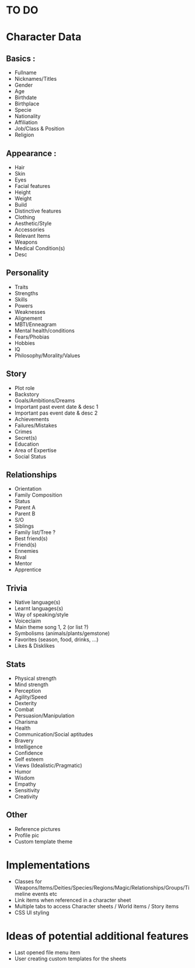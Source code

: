 # TO DO

# Character Data

## Basics :
- Fullname
- Nicknames/Titles
- Gender
- Age
- Birthdate
- Birthplace
- Specie
- Nationality
- Affiliation
- Job/Class & Position
- Religion

## Appearance :
- Hair
- Skin
- Eyes
- Facial features
- Height
- Weight
- Build
- Distinctive features
- Clothing
- Aesthetic/Style
- Accessories
- Relevant Items
- Weapons
- Medical Condition(s)
- Desc

## Personality
- Traits
- Strengths
- Skills
- Powers
- Weaknesses
- Alignement
- MBTI/Enneagram
- Mental health/conditions
- Fears/Phobias
- Hobbies
- IQ
- Philosophy/Morality/Values

## Story
- Plot role
- Backstory
- Goals/Ambitions/Dreams
- Important past event date & desc 1
- Important pas event date & desc 2
- Achievements
- Failures/Mistakes
- Crimes
- Secret(s)
- Education
- Area of Expertise
- Social Status

## Relationships
- Orientation
- Family Composition
- Status
- Parent A
- Parent B
- S/O
- Siblings
- Family list/Tree ?
- Best friend(s)
- Friend(s)
- Ennemies
- Rival
- Mentor
- Apprentice

## Trivia
- Native language(s)
- Learnt languages(s)
- Way of speaking/style
- Voiceclaim
- Main theme song 1, 2 (or list ?)
- Symbolisms (animals/plants/gemstone)
- Favorites (season, food, drinks, ...)
- Likes & Disklikes

## Stats
- Physical strength
- Mind strength
- Perception
- Agility/Speed
- Dexterity
- Combat
- Persuasion/Manipulation
- Charisma
- Health
- Communication/Social aptitudes
- Bravery
- Intelligence
- Confidence
- Self esteem
- Views (Idealistic/Pragmatic)
- Humor
- Wisdom
- Empathy
- Sensitivity
- Creativity

## Other
- Reference pictures
- Profile pic
- Custom template theme

# Implementations

- Classes for Weapons/Items/Deities/Species/Regions/Magic/Relationships/Groups/Timeline events etc
- Link items when referenced in a character sheet
- Multiple tabs to access Character sheets / World items / Story items
- CSS UI styling

# Ideas of potential additional features
- Last opened file menu item
- User creating custom templates for the sheets

